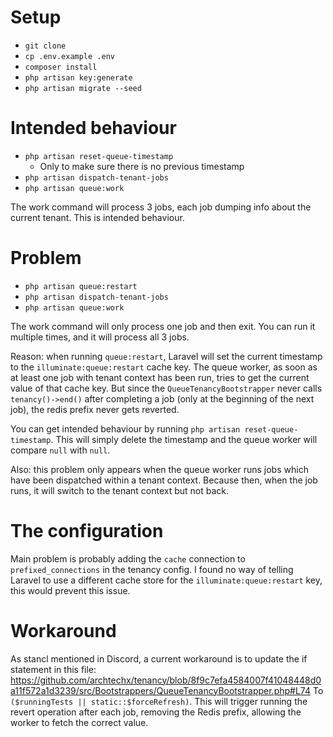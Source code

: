 # Setup

- `git clone`
- `cp .env.example .env`
- `composer install`
- `php artisan key:generate`
- `php artisan migrate --seed`

# Intended behaviour

- `php artisan reset-queue-timestamp`
  - Only to make sure there is no previous timestamp
- `php artisan dispatch-tenant-jobs`
- `php artisan queue:work`

The work command will process 3 jobs, each job dumping info about the current tenant.
This is intended behaviour.

# Problem

- `php artisan queue:restart`
- `php artisan dispatch-tenant-jobs`
- `php artisan queue:work`

The work command will only process one job and then exit. You can run it multiple times, and it will process all 3 jobs.

Reason: when running `queue:restart`, Laravel will set the current timestamp to the `illuminate:queue:restart` cache key.
The queue worker, as soon as at least one job with tenant context has been run, tries to get the current value of that cache key.
But since the `QueueTenancyBootstrapper` never calls `tenancy()->end()` after completing a job (only at the beginning of the next job),
the redis prefix never gets reverted.

You can get intended behaviour by running `php artisan reset-queue-timestamp`. This will simply delete the timestamp and the queue worker
will compare `null` with `null`.

Also: this problem only appears when the queue worker runs jobs which have been dispatched within a tenant context.
Because then, when the job runs, it will switch to the tenant context but not back.

# The configuration

Main problem is probably adding the `cache` connection to `prefixed_connections` in the tenancy config.
I found no way of telling Laravel to use a different cache store for the `illuminate:queue:restart` key, this would prevent this issue.

# Workaround

As stancl mentioned in Discord, a current workaround is to update the if statement in this file:
https://github.com/archtechx/tenancy/blob/8f9c7efa4584007f41048448d0a11f572a1d3239/src/Bootstrappers/QueueTenancyBootstrapper.php#L74
To `($runningTests || static::$forceRefresh)`.
This will trigger running the revert operation after each job, removing the Redis prefix, allowing the worker to fetch the correct value.


